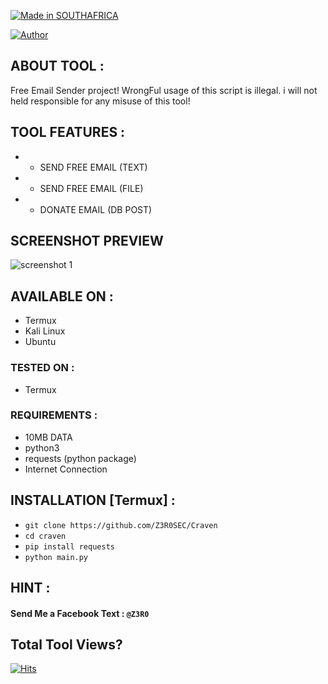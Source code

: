 <p align="left">
<a href="#"><img title="Made in SOUTHAFRICA" src="https://img.shields.io/badge/MADE%20IN-SOUTHAFRICA-green?colorA=%23ff0000&colorB=%23017e40&style=for-the-badge"></a>
</p>

<a href="https://github.com/Z3R0SEC"><img title="Author" src="https://img.shields.io/badge/Author-Z3R0--TR4CE-red.svg?style=for-the-badge&logo=github"></a>

## ABOUT TOOL :
Free Email Sender project! WrongFul usage of this script is illegal. i will not held responsible for any misuse of this tool!


## TOOL FEATURES :
* - SEND FREE EMAIL (TEXT)
* - SEND FREE EMAIL (FILE)
* - DONATE EMAIL (DB POST)


## SCREENSHOT PREVIEW
![screenshot 1](https://i.ibb.co/X8p1NTq/In-Shot-20240323-133219316.jpg)

## AVAILABLE ON :
* Termux
* Kali Linux
* Ubuntu

### TESTED ON :
* Termux

### REQUIREMENTS :
* 10MB DATA
* python3
* requests (python package)
* Internet Connection

## INSTALLATION [Termux] :
* ` git clone https://github.com/Z3R0SEC/Craven `
* ` cd craven `
* ` pip install requests `
* ` python main.py `

## HINT :
#### Send Me a Facebook Text : ` @Z3R0 `

## Total Tool Views?
[![Hits](https://hits.seeyoufarm.com/api/count/incr/badge.svg?url=https%3A%2F%2Fgithub.com%2FZ3R0SEC%2Fcraven&count_bg=%23FF6C1D&title_bg=%23555555&icon=&icon_color=%23E7E7E7&title=Views&edge_flat=false)](https://hits.seeyoufarm.com)

